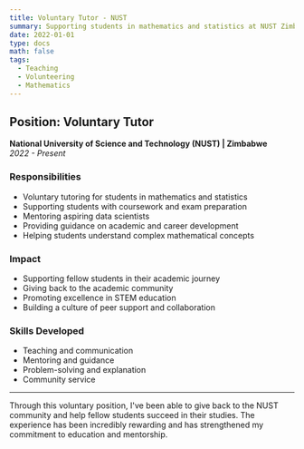 ```yaml
---
title: Voluntary Tutor - NUST
summary: Supporting students in mathematics and statistics at NUST Zimbabwe
date: 2022-01-01
type: docs
math: false
tags:
  - Teaching
  - Volunteering
  - Mathematics
---
```


## Position: Voluntary Tutor
**National University of Science and Technology (NUST) | Zimbabwe**  
*2022 - Present*

### Responsibilities

- Voluntary tutoring for students in mathematics and statistics
- Supporting students with coursework and exam preparation
- Mentoring aspiring data scientists
- Providing guidance on academic and career development
- Helping students understand complex mathematical concepts

### Impact

- Supporting fellow students in their academic journey
- Giving back to the academic community
- Promoting excellence in STEM education
- Building a culture of peer support and collaboration

### Skills Developed

- Teaching and communication
- Mentoring and guidance
- Problem-solving and explanation
- Community service

---

Through this voluntary position, I've been able to give back to the NUST community and help fellow students succeed in their studies. The experience has been incredibly rewarding and has strengthened my commitment to education and mentorship.
